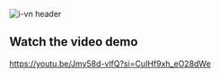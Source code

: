![i-vn header](https://github.com/kenthzy/i-VoteNow/assets/122461133/c4c3a146-a268-4106-b4e3-376bc7f5ffdf)

## Watch the video demo
https://youtu.be/Jmy58d-vlfQ?si=CuIHf9xh_eO28dWe
